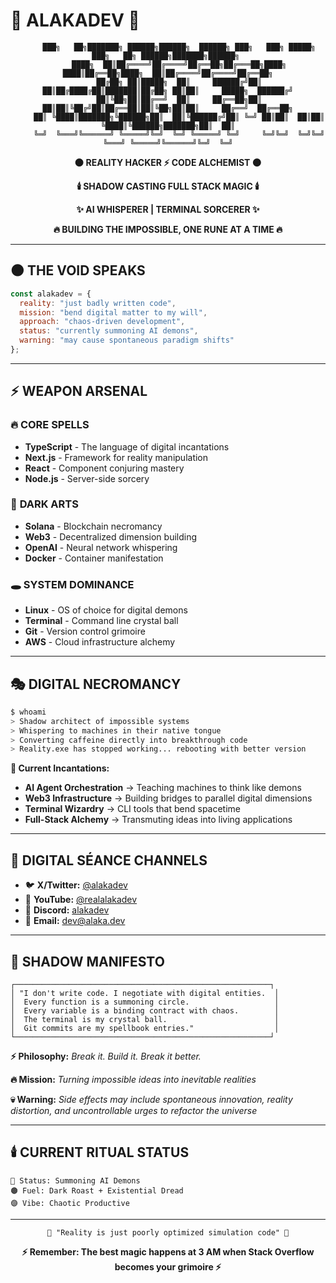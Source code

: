 # 🔮 ALAKADEV 🔮

<div align="center">

```
     ███╗   ██╗███████╗ ██████╗██████╗  ██████╗ ███╗   ███╗ █████╗ ███╗   ██╗ ██████╗███████╗██████╗ 
     ████╗  ██║██╔════╝██╔════╝██╔══██╗██╔═══██╗████╗ ████║██╔══██╗████╗  ██║██╔════╝██╔════╝██╔══██╗
     ██╔██╗ ██║█████╗  ██║     ██████╔╝██║   ██║██╔████╔██║███████║██╔██╗ ██║██║     █████╗  ██████╔╝
     ██║╚██╗██║██╔══╝  ██║     ██╔══██╗██║   ██║██║╚██╔╝██║██╔══██║██║╚██╗██║██║     ██╔══╝  ██╔══██╗
     ██║ ╚████║███████╗╚██████╗██║  ██║╚██████╔╝██║ ╚═╝ ██║██║  ██║██║ ╚████║╚██████╗███████╗██║  ██║
     ╚═╝  ╚═══╝╚══════╝ ╚═════╝╚═╝  ╚═╝ ╚═════╝ ╚═╝     ╚═╝╚═╝  ╚═╝╚═╝  ╚═══╝ ╚═════╝╚══════╝╚═╝  ╚═╝
```

**🌑 REALITY HACKER ⚡ CODE ALCHEMIST 🌑**

**🕯️ SHADOW CASTING FULL STACK MAGIC 🕯️**

**✨ AI WHISPERER | TERMINAL SORCERER ✨**

**🔥 BUILDING THE IMPOSSIBLE, ONE RUNE AT A TIME 🔥**

</div>

---

## 🌑 **THE VOID SPEAKS**

```javascript
const alakadev = {
  reality: "just badly written code",
  mission: "bend digital matter to my will", 
  approach: "chaos-driven development",
  status: "currently summoning AI demons",
  warning: "may cause spontaneous paradigm shifts"
};
```

---

## ⚡ **WEAPON ARSENAL**

### 🔥 **CORE SPELLS**
- **TypeScript** - The language of digital incantations
- **Next.js** - Framework for reality manipulation  
- **React** - Component conjuring mastery
- **Node.js** - Server-side sorcery

### 🌌 **DARK ARTS**
- **Solana** - Blockchain necromancy
- **Web3** - Decentralized dimension building
- **OpenAI** - Neural network whispering
- **Docker** - Container manifestation

### 🕳️ **SYSTEM DOMINANCE** 
- **Linux** - OS of choice for digital demons
- **Terminal** - Command line crystal ball
- **Git** - Version control grimoire
- **AWS** - Cloud infrastructure alchemy

---

## 🎭 **DIGITAL NECROMANCY**

```bash
$ whoami
> Shadow architect of impossible systems
> Whispering to machines in their native tongue  
> Converting caffeine directly into breakthrough code
> Reality.exe has stopped working... rebooting with better version
```

**🔮 Current Incantations:**
- **AI Agent Orchestration** → Teaching machines to think like demons
- **Web3 Infrastructure** → Building bridges to parallel digital dimensions
- **Terminal Wizardry** → CLI tools that bend spacetime  
- **Full-Stack Alchemy** → Transmuting ideas into living applications

---

## 🎪 **DIGITAL SÉANCE CHANNELS**

- 🐦 **X/Twitter:** [@alakadev](https://twitter.com/alakadev)
- 🎥 **YouTube:** [@realalakadev](https://youtube.com/@realalakadev)  
- 💬 **Discord:** [alakadev](https://discord.gg/alakadev)
- 📧 **Email:** [dev@alaka.dev](mailto:dev@alaka.dev)

---

## 🌙 **SHADOW MANIFESTO**

```
┌─────────────────────────────────────────────────────────┐
│ "I don't write code. I negotiate with digital entities.  │
│  Every function is a summoning circle.                   │
│  Every variable is a binding contract with chaos.        │
│  The terminal is my crystal ball.                        │  
│  Git commits are my spellbook entries."                  │
└─────────────────────────────────────────────────────────┘
```

**⚡ Philosophy:** *Break it. Build it. Break it better.*

**🔥 Mission:** *Turning impossible ideas into inevitable realities*

**💀 Warning:** *Side effects may include spontaneous innovation, reality distortion, and uncontrollable urges to refactor the universe*

---

## 🕯️ **CURRENT RITUAL STATUS**

```
🔴 Status: Summoning AI Demons
🟤 Fuel: Dark Roast + Existential Dread  
🟣 Vibe: Chaotic Productive
```

---

<div align="center">

```
🌙 "Reality is just poorly optimized simulation code" 🌙
```

**⚡ Remember: The best magic happens at 3 AM when Stack Overflow becomes your grimoire ⚡**

</div>
